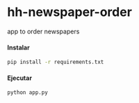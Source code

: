 # hh-newspaper-order
app to order newspapers

#### Instalar
```bash
pip install -r requirements.txt
```

#### Ejecutar
```bash
python app.py
```